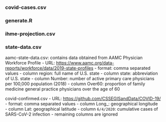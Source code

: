 ### covid-cases.csv

### generate.R

### ihme-projection.csv

### state-data.csv

aamc-state-data.csv: contains data obtained from AAMC Physician Workforce Profile
	- URL: https://www.aamc.org/data-reports/workforce/data/2019-state-profiles
	- format: comma separated values
	- column region: full name of U.S. state
	- column state: abbreviation of U.S. state
	- column Number: number of active primary care physicians per 100,000 population (2018)
	- column Over60: proportion of family medicine general practice physicians over the age of 60
	
covid-confirmed.csv
	- URL: https://github.com/CSSEGISandData/COVID-19/
	- format: comma separated values
	- column Long_: geographical longitude
	- column Lat: geographical latitude
	- column `6/4/2020`: cumulative cases of SARS-CoV-2 infection
	- remaining columns are ignored
